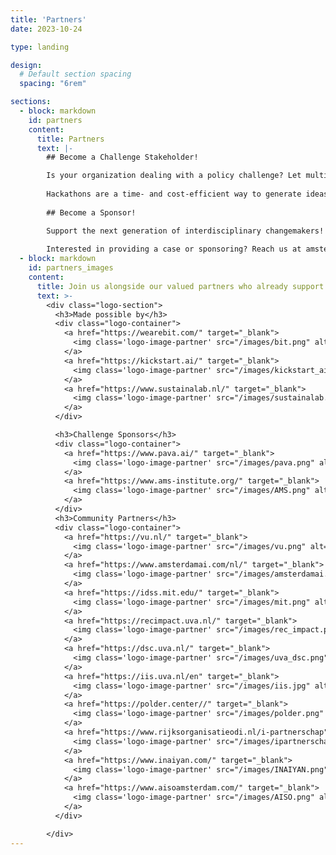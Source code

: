 ```yaml
---
title: 'Partners'
date: 2023-10-24

type: landing

design:
  # Default section spacing
  spacing: "6rem"

sections:
  - block: markdown
    id: partners
    content:
      title: Partners
      text: |-
        ## Become a Challenge Stakeholder! 

        Is your organization dealing with a policy challenge? Let multidisciplinary teams of students and young professionals brainstorm and create innovative solutions within 48 hours! Provide a practical case challenge within a policy theme. 
        
        Hackathons are a time- and cost-efficient way to generate ideas and create solutions for specific challenges or more general, complex issues. Through this form of open innovation, organizations benefit from diverse and innovative perspectives while engaging students and young professionals. The hackathon promotes social impact from both organizations and participants.  
        
        ## Become a Sponsor!

        Support the next generation of interdisciplinary changemakers! By sponsoring the Amsterdam Policy Hackathon, your organization helps empower students and young professionals to tackle real-world policy challenges. Your contribution enables wider participation, greater diversity, and a more impactful event. Sponsorship also provides visibility among future talent, innovation leaders, and a community committed to social good. Join us in making policy innovation more accessible, inclusive, and effective.
        
        Interested in providing a case or sponsoring? Reach us at amsterdampolicyhackathon [at] gmail [dot] com
  - block: markdown
    id: partners_images
    content:
      title: Join us alongside our valued partners who already support our mission
      text: >-
        <div class="logo-section">
          <h3>Made possible by</h3>
          <div class="logo-container">
            <a href="https://wearebit.com/" target="_blank">
              <img class='logo-image-partner' src="/images/bit.png" alt="Logo for Bit">
            </a>
            <a href="https://kickstart.ai/" target="_blank">
              <img class='logo-image-partner' src="/images/kickstart_ai.png" alt="Logo for Kickstart AI">
            </a>
            <a href="https://www.sustainalab.nl/" target="_blank">
              <img class='logo-image-partner' src="/images/sustainalab.png" alt="Logo for Sustainalab">
            </a>
          </div>

          <h3>Challenge Sponsors</h3>
          <div class="logo-container">
            <a href="https://www.pava.ai/" target="_blank">
              <img class='logo-image-partner' src="/images/pava.png" alt="Logo for PAVA">
            </a>
            <a href="https://www.ams-institute.org/" target="_blank">
              <img class='logo-image-partner' src="/images/AMS.png" alt="Logo for AMS Institute">
            </a>
          </div>
          <h3>Community Partners</h3>
          <div class="logo-container">
            <a href="https://vu.nl/" target="_blank">
              <img class='logo-image-partner' src="/images/vu.png" alt="Logo for Vrije Universiteit (VU)">
            </a>
            <a href="https://www.amsterdamai.com/nl/" target="_blank">
              <img class='logo-image-partner' src="/images/amsterdamai.png" alt="Logo for Amsterdam AI">
            </a>
            <a href="https://idss.mit.edu/" target="_blank">
              <img class='logo-image-partner' src="/images/mit.png" alt="Logo for MIT Institute for Data, Systems, and Society (IDSS)">
            </a>
            <a href="https://recimpact.uva.nl/" target="_blank">
              <img class='logo-image-partner' src="/images/rec_impact.png" alt="Logo for UvA Roeterseilandcampus Impact (REC Impact)">
            </a>
            <a href="https://dsc.uva.nl/" target="_blank">
              <img class='logo-image-partner' src="/images/uva_dsc.png" alt="Logo for UvA Data Science Center">
            </a>
            <a href="https://iis.uva.nl/en" target="_blank">
              <img class='logo-image-partner' src="/images/iis.jpg" alt="Logo for UvA Institute for Interdisciplenary Studies (IIS)">
            </a>
            <a href="https://polder.center//" target="_blank">
              <img class='logo-image-partner' src="/images/polder.png" alt="Logo for Polder Center">
            </a>
            <a href="https://www.rijksorganisatieodi.nl/i-partnerschap" target="_blank">
              <img class='logo-image-partner' src="/images/ipartnerschap.png" alt="Logo for I-Partnerschap">
            </a>
            <a href="https://www.inaiyan.com/" target="_blank">
              <img class='logo-image-partner' src="/images/INAIYAN.png" alt="Logo for INAIYAN">
            </a>
            <a href="https://www.aisoamsterdam.com/" target="_blank">
              <img class='logo-image-partner' src="/images/AISO.png" alt="Logo for AISO">
            </a>
          </div>

        </div>
---
```

